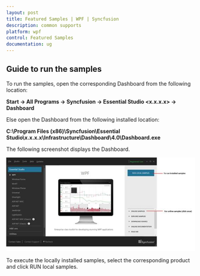 ```yaml
---
layout: post
title: Featured Samples | WPF | Syncfusion
description: common supports
platform: wpf
control: Featured Samples
documentation: ug
---
```


## Guide to run the samples

To run the samples, open the corresponding Dashboard from the following location:

**Start -> All Programs -> Syncfusion -> Essential Studio <x.x.x.x> -> Dashboard**

Else open the Dashboard from the following installed location:

**C:\Program Files (x86)\Syncfusion\Essential Studio\x.x.x.x\Infrastructure\Dashboard\4.0\Dashboard.exe**

The following screenshot displays the Dashboard.

![](Guidetorunthesamples_images/Guidetorunthesamples_img1.jpeg)


To execute the locally installed samples, select the corresponding product and click RUN local samples.

